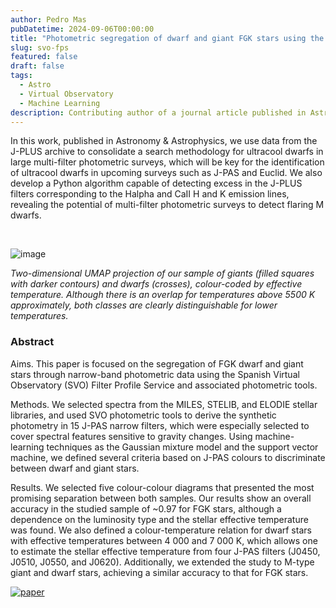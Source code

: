 ```yaml
---
author: Pedro Mas 
pubDatetime: 2024-09-06T00:00:00
title: "Photometric segregation of dwarf and giant FGK stars using the SVO Filter Profile Service and photometric tools"
slug: svo-fps
featured: false
draft: false
tags:
  - Astro
  - Virtual Observatory
  - Machine Learning
description: Contributing author of a journal article published in Astronomy & Astrophysics
---
```


In this work, published in Astronomy & Astrophysics, we use data from the J-PLUS archive to consolidate a search methodology for ultracool dwarfs in large multi-filter photometric surveys, which will be key for the identification of ultracool dwarfs in upcoming surveys such as J-PAS and Euclid. We also develop a Python algorithm capable of detecting excess in the J-PLUS filters corresponding to the Halpha and CaII H and K emission lines, revealing the potential of multi-filter photometric surveys to detect flaring M dwarfs.

&nbsp;

![image](@assets/images/umap_fig.png)

*Two-dimensional UMAP projection of our sample of giants (filled squares with darker contours) and dwarfs (crosses), colour-coded by effective temperature. Although there is an overlap for temperatures above 5500 K approximately, both classes are clearly distinguishable for lower temperatures.*


### Abstract
>>
Aims. This paper is focused on the segregation of FGK dwarf and giant stars through narrow-band photometric data using the Spanish Virtual Observatory (SVO) Filter Profile Service and associated photometric tools. 
>>
Methods. We selected spectra from the MILES, STELIB, and ELODIE stellar libraries, and used SVO photometric tools to derive the synthetic photometry in 15 J-PAS narrow filters, which were especially selected to cover spectral features sensitive to gravity changes. Using machine-learning techniques as the Gaussian mixture model and the support vector machine, we defined several criteria based on J-PAS colours to discriminate between dwarf and giant stars.
>>
Results. We selected five colour-colour diagrams that presented the most promising separation between both samples. Our results show an overall accuracy in the studied sample of ~0.97 for FGK stars, although a dependence on the luminosity type and the stellar effective temperature was found. We also defined a colour-temperature relation for dwarf stars with effective temperatures between 4 000 and 7 000 K, which allows one to estimate the stellar effective temperature from four J-PAS filters (J0450, J0510, J0550, and J0620). Additionally, we extended the study to M-type giant and dwarf stars, achieving a similar accuracy to that for FGK stars.

[![paper](https://zenodo.org/badge/DOI/10.1051/0004-6361/202449998.svg)](https://doi.org/10.1051/0004-6361/202449998)
